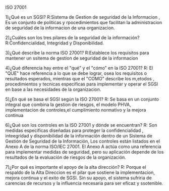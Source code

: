 ISO 27001

1)¿Qué es un SGSI? 
R:Sistema de Gestion de seguridad de la Informacion , Es un conjunto de politicas y rpocedimientos que facilitan la administracion de seguridad de la informacion de una organizacion.

2)¿Cuáles son los tres pilares de la seguridad de la información? 
R:Confidencialidad, Integridad y Disponibilidad.

3)¿Qué describe la norma ISO 27001?
R:Establece los requisitos para mantener un ssitema de gestion de seguridad de la informacion

4)¿Qué diferencia hay entre el "qué" y el "cómo" en la ISO 27001? 
R: El "QUE" hace referencia a lo que se debe lograr, osea los requisitos o resultados esperados, mientras que el "COMO" describe los m,etodos , procedimientos y tecnicas especificas para implementar y operar el SGSI en base a las necesidades de la organizacion.

5)¿En qué se basa el SGSI según la ISO 27001? 
R: Se basa en un conjunto integral que combina la gestion de riesgos, el modelo PHVA, implementacion de controles,el cumplimiento normativo y la mejora continua

6)¿Qué son los controles en la ISO 27001 y dónde se encuentran? 
R: Son medidas especificas diseñadas para proteger la confidencialidad , inteegridad y disponibilidad de la información dentro de un Sistema de Gestión de Seguridad de la Información, Los controles están listados en el Anexo A de la norma ISO/IEC 27001. El Anexo A actúa como una referencia para implementar medidas de seguridad, pero su aplicación depende de los resultados de la evaluación de riesgos de la organización.

7)¿Por qué es importante el apoyo de la alta dirección? 
R: Porque el respaldo de la Alta Direccion es el pilar que sostiene la implementacion, mejora continua y el exito de SGSI. Sin su apoyo, el sistema sufriria de carencias de recursos y la influencia necesaria para ser eficaz y ssotenible.